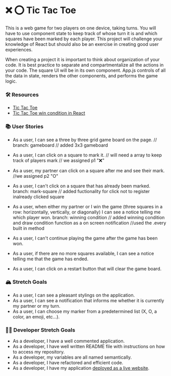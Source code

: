 # ❌ ⭕️ Tic Tac Toe

This is a web game for two players on one device, taking turns. You will have to use component state to keep track of whose turn it is and which squares have been marked by each player. This project will challenge your knowledge of React but should also be an exercise in creating good user experiences.

When creating a project it is important to think about organization of your code. It is best practice to separate and compartmentalize all the actions in your code. The square UI will be in its own component. App.js controls of all the data in state, renders the other components, and performs the game logic.

### 🛠 Resources

- [Tic Tac Toe](https://en.wikipedia.org/wiki/Tic-tac-toe)
- [Tic Tac Toe win condition in React](https://forum.freecodecamp.org/t/need-help-understanding-react-tic-tac-toe-winner-function/137840)

### 📚 User Stories

- As a user, I can see a three by three grid game board on the page. 
// branch: gameboard
// added 3x3 gameboard
- As a user, I can click on a square to mark it.
// will need a array to keep track of players mark
// we assigned p1 "❌"
- As a user, my partner can click on a square after me and see their mark.
//we assigned p2 "O"

- As a user, I can't click on a square that has already been marked.
branch: mark-square
// added fuctionality for click not to register inalready clicked square

- As a user, when either my partner or I win the game (three squares in a row: horizontally, vertically, or diagonally) I can see a notice telling me which player won.
branch: winning condition
// added winning condition and draw condition function as a on screen notification
//used the .every built in method 

- As a user, I can't continue playing the game after the game has been won.
- As a user, if there are no more squares available, I can see a notice telling me that the game has ended.
- As a user, I can click on a restart button that will clear the game board.

### 🏔 Stretch Goals

- As a user, I can see a pleasant stylings on the application.
- As a user, I can see a notification that informs me whether it is currently my partner or my turn.
- As a user, I can choose my marker from a predetermined list (X, O, a color, an emoji, etc...).

### 👩‍💻 Developer Stretch Goals

- As a developer, I have a well commented application.
- As a developer, I have well written README file with instructions on how to access my repository.
- As a developer, my variables are all named semantically.
- As a developer, I have refactored and efficient code.
- As a developer, I have my application [deployed as a live website](https://render.com/docs/deploy-create-react-app).
